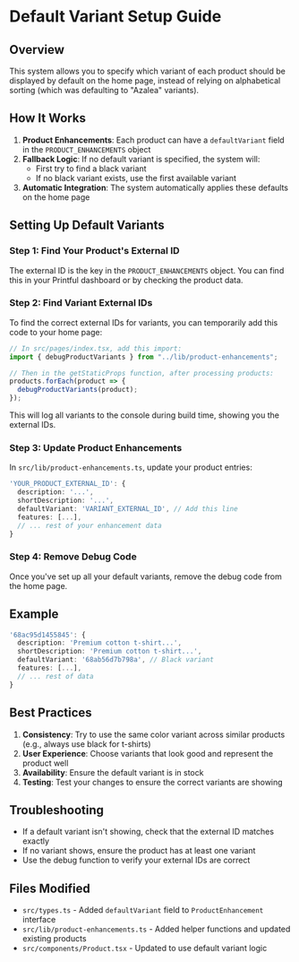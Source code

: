 # Default Variant Setup Guide

## Overview

This system allows you to specify which variant of each product should be displayed by default on the home page, instead of relying on alphabetical sorting (which was defaulting to "Azalea" variants).

## How It Works

1. **Product Enhancements**: Each product can have a `defaultVariant` field in the `PRODUCT_ENHANCEMENTS` object
2. **Fallback Logic**: If no default variant is specified, the system will:
   - First try to find a black variant
   - If no black variant exists, use the first available variant
3. **Automatic Integration**: The system automatically applies these defaults on the home page

## Setting Up Default Variants

### Step 1: Find Your Product's External ID

The external ID is the key in the `PRODUCT_ENHANCEMENTS` object. You can find this in your Printful dashboard or by checking the product data.

### Step 2: Find Variant External IDs

To find the correct external IDs for variants, you can temporarily add this code to your home page:

```typescript
// In src/pages/index.tsx, add this import:
import { debugProductVariants } from "../lib/product-enhancements";

// Then in the getStaticProps function, after processing products:
products.forEach(product => {
  debugProductVariants(product);
});
```

This will log all variants to the console during build time, showing you the external IDs.

### Step 3: Update Product Enhancements

In `src/lib/product-enhancements.ts`, update your product entries:

```typescript
'YOUR_PRODUCT_EXTERNAL_ID': {
  description: '...',
  shortDescription: '...',
  defaultVariant: 'VARIANT_EXTERNAL_ID', // Add this line
  features: [...],
  // ... rest of your enhancement data
}
```

### Step 4: Remove Debug Code

Once you've set up all your default variants, remove the debug code from the home page.

## Example

```typescript
'68ac95d1455845': {
  description: 'Premium cotton t-shirt...',
  shortDescription: 'Premium cotton t-shirt...',
  defaultVariant: '68ab56d7b798a', // Black variant
  features: [...],
  // ... rest of data
}
```

## Best Practices

1. **Consistency**: Try to use the same color variant across similar products (e.g., always use black for t-shirts)
2. **User Experience**: Choose variants that look good and represent the product well
3. **Availability**: Ensure the default variant is in stock
4. **Testing**: Test your changes to ensure the correct variants are showing

## Troubleshooting

- If a default variant isn't showing, check that the external ID matches exactly
- If no variant shows, ensure the product has at least one variant
- Use the debug function to verify your external IDs are correct

## Files Modified

- `src/types.ts` - Added `defaultVariant` field to `ProductEnhancement` interface
- `src/lib/product-enhancements.ts` - Added helper functions and updated existing products
- `src/components/Product.tsx` - Updated to use default variant logic
